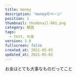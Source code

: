 ```yaml
---
title: money
description: 'moneyのページ'
position: 1
thumbnail: thumbnail-001.png
category: 解説
tags: 
  - test, お金
version: 1.0
fullscreen: false
created_at: 2021-05-03
updated_at: 2021-05-03
---
```


お金はとても大事なものだってこと